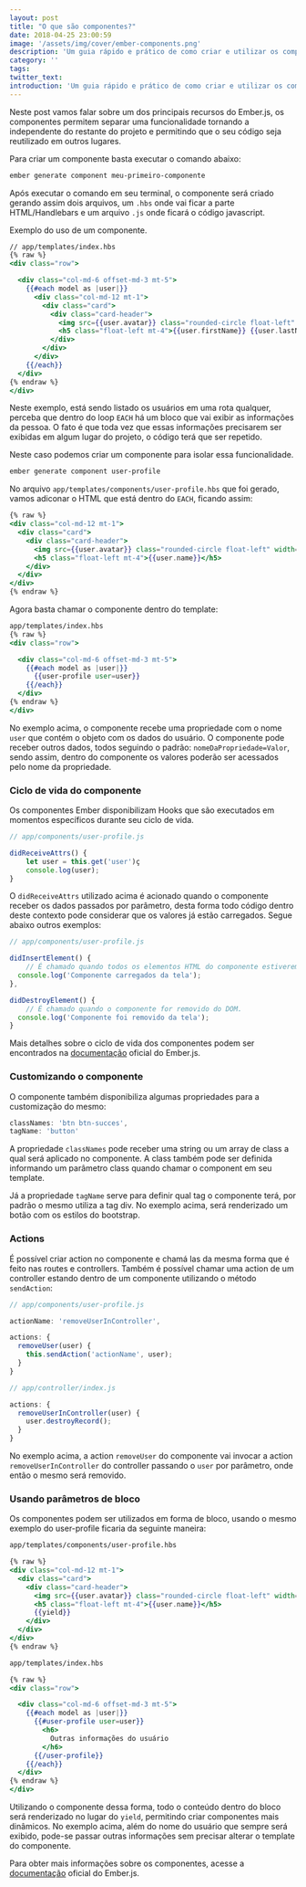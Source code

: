 ```yaml
---
layout: post
title: "O que são componentes?"
date: 2018-04-25 23:00:59
image: '/assets/img/cover/ember-components.png'
description: 'Um guia rápido e prático de como criar e utilizar os componentes no Ember.js'
category: ''
tags:
twitter_text:
introduction: 'Um guia rápido e prático de como criar e utilizar os componentes no Ember.js'
---
```

Neste post vamos falar sobre um dos principais recursos do Ember.js, os componentes permitem separar uma funcionalidade tornando a independente do restante do projeto e permitindo que o seu código seja reutilizado em outros lugares.

Para criar um componente  basta executar o comando abaixo:

```bash
ember generate component meu-primeiro-componente
```
Após executar o comando em seu terminal, o componente será criado gerando assim dois arquivos, um `.hbs` onde vai ficar a parte HTML/Handlebars  e um arquivo `.js` onde ficará o código javascript.

Exemplo do uso de um componente.

```handlebars
// app/templates/index.hbs
{% raw %}
<div class="row">

  <div class="col-md-6 offset-md-3 mt-5">
    {{#each model as |user|}}
      <div class="col-md-12 mt-1">
        <div class="card">
          <div class="card-header">
            <img src={{user.avatar}} class="rounded-circle float-left" width="80" height="80">
            <h5 class="float-left mt-4">{{user.firstName}} {{user.lastName}}</h5>
          </div>
        </div>
      </div>
    {{/each}}
  </div>
{% endraw %}
</div>
```

Neste exemplo, está sendo listado os usuários em uma rota qualquer, perceba que dentro do loop `EACH` há um bloco que vai exibir as informações da pessoa. O fato é que toda vez que essas informações precisarem ser exibidas em algum lugar do projeto, o código terá que ser repetido.

Neste caso podemos criar um componente para isolar essa funcionalidade.

```bash
ember generate component user-profile
```

No arquivo `app/templates/components/user-profile.hbs` que foi gerado, vamos adiconar o HTML que está dentro do `EACH`, ficando assim:

```handlebars
{% raw %}
<div class="col-md-12 mt-1">
  <div class="card">
    <div class="card-header">
      <img src={{user.avatar}} class="rounded-circle float-left" width="80" height="80">
      <h5 class="float-left mt-4">{{user.name}}</h5>
    </div>
  </div>
</div>
{% endraw %}
```
Agora basta chamar o componente dentro do template:

```handlebars
app/templates/index.hbs
{% raw %}
<div class="row">

  <div class="col-md-6 offset-md-3 mt-5">
    {{#each model as |user|}}
      {{user-profile user=user}}
    {{/each}}
  </div>
{% endraw %}
</div>
```

No exemplo acima, o componente recebe uma propriedade com o nome `user` que contém o objeto com os dados do usuário. O componente pode receber
outros dados, todos seguindo o padrão: `nomeDaPropriedade=Valor`, sendo assim, dentro do componente os valores poderão ser acessados pelo nome da propriedade.

### Ciclo de vida do componente

Os componentes Ember disponibilizam Hooks que são executados em momentos específicos durante seu ciclo de vida.

```js
// app/components/user-profile.js

didReceiveAttrs() {
	let user = this.get('user')ç
	console.log(user);
}
```

O `didReceiveAttrs` utilizado acima é acionado quando o componente receber os dados passados por parâmetro, desta forma todo código dentro deste contexto pode
considerar que os valores já estão carregados. Segue abaixo outros exemplos:

```js
// app/components/user-profile.js

didInsertElement() {
	// É chamado quando todos os elementos HTML do componente estiverem inseridos no DOM.
  console.log('Componente carregados da tela');
},

didDestroyElement() {
	// É chamado quando o componente for removido do DOM.
  console.log('Componente foi removido da tela');
}
```
Mais detalhes sobre o ciclo de vida dos componentes podem ser encontrados na [documentação](https://guides.emberjs.com/v2.11.0/components/the-component-lifecycle) oficial do Ember.js.


### Customizando o componente
O componente também disponibiliza algumas propriedades para a customização do mesmo:

```js
classNames: 'btn btn-succes',
tagName: 'button'
```

A propriedade `classNames` pode receber uma string ou um array de class a qual será aplicado no componente. A class também pode ser definida informando um parâmetro class quando chamar o component em seu template.

Já a propriedade `tagName` serve para definir qual tag o componente terá, por padrão o mesmo utiliza a tag div. No exemplo acima, será renderizado um botão com os estilos do bootstrap.

### Actions
É possível criar action no componente e chamá las da mesma forma que é feito nas routes e controllers.
Também é possível chamar uma action de um controller estando dentro de um componente utilizando o método `sendAction`:

```js
// app/components/user-profile.js

actionName: 'removeUserInController',

actions: {
  removeUser(user) {
    this.sendAction('actionName', user);
  }
}
```

```js
// app/controller/index.js

actions: {
  removeUserInController(user) {
    user.destroyRecord();
  }
}
```

No exemplo acima, a action `removeUser` do componente vai invocar a action `removeUserInController` do controller passando o `user` por parâmetro, onde então o mesmo será removido.

### Usando parâmetros de bloco

Os componentes podem ser utilizados em forma de bloco, usando o mesmo exemplo do user-profile ficaria da seguinte maneira:

```handlebars
app/templates/components/user-profile.hbs

{% raw %}
<div class="col-md-12 mt-1">
  <div class="card">
    <div class="card-header">
      <img src={{user.avatar}} class="rounded-circle float-left" width="80" height="80">
      <h5 class="float-left mt-4">{{user.name}}</h5>
      {{yield}}
    </div>
  </div>
</div>
{% endraw %}
```

```handlebars
app/templates/index.hbs

{% raw %}
<div class="row">

  <div class="col-md-6 offset-md-3 mt-5">
    {{#each model as |user|}}
      {{#user-profile user=user}}
        <h6>
          Outras informações do usuário
        </h6>      
      {{/user-profile}}
    {{/each}}
  </div>
{% endraw %}
</div>
```

Utilizando o componente dessa forma, todo o conteúdo dentro do bloco será renderizado no lugar do `yield`, permitindo criar componentes mais dinâmicos. No exemplo acima, além do nome do usuário que sempre será exibido, pode-se passar outras informações sem precisar alterar o template do componente.

Para obter mais informações sobre os componentes, acesse a [documentação](https://guides.emberjs.com/v3.1.0/components/defining-a-component/) oficial do Ember.js.
